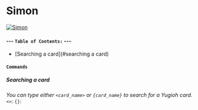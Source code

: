 # Simon

[![Simon](http://i.imgur.com/OPU9N1O.png)](https://nodesource.com/products/nsolid)

#### --- **`Table of Contents:`** ---
- [Searching a card](#searching a card)


#### **`Commands`**

##### **Searching a card**
*You can type either `<card_name>` or `{card_name}` to search for a Yugioh card.*
`<>`:
`{}`:
